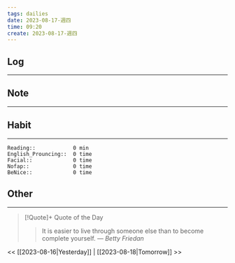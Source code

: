```yaml
---
tags: dailies  
date: 2023-08-17-週四
time: 09:20
create: 2023-08-17-週四
---
```


## Log
---

## Note
---

## Habit
---
```
Reading::            0 min
English_Prouncing::  0 time
Facial::             0 time
Nofap::              0 time
BeNice::             0 time

```
## Other
---

> [!Quote]+ Quote of the Day
> > It is easier to live through someone else than to become complete yourself.
> — <cite>Betty Friedan</cite>

<< [[2023-08-16|Yesterday]] | [[2023-08-18|Tomorrow]] >>